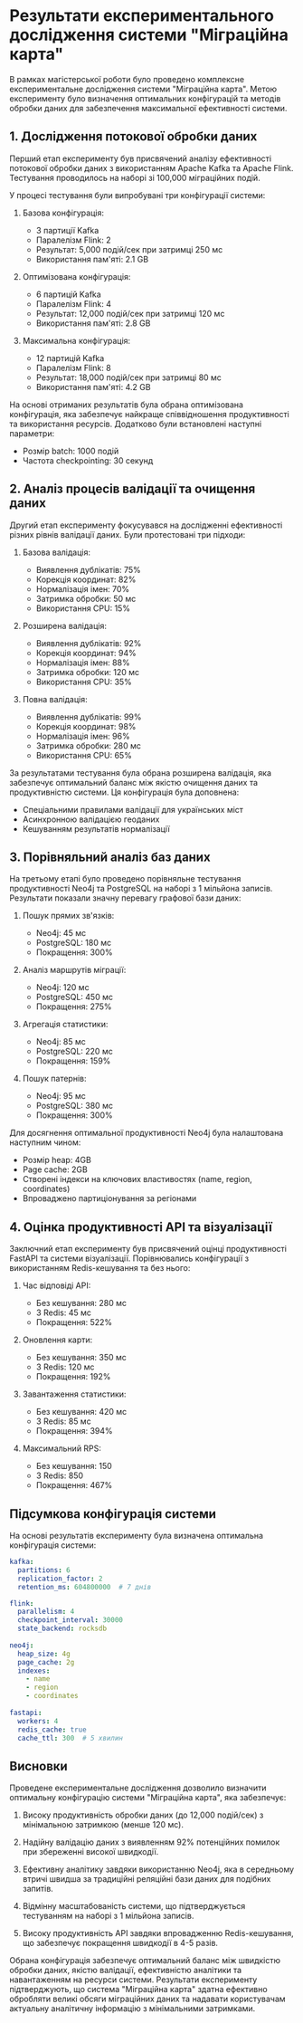 # Результати експериментального дослідження системи "Міграційна карта"

В рамках магістерської роботи було проведено комплексне експериментальне дослідження системи "Міграційна карта". Метою експерименту було визначення оптимальних конфігурацій та методів обробки даних для забезпечення максимальної ефективності системи.

## 1. Дослідження потокової обробки даних

Перший етап експерименту був присвячений аналізу ефективності потокової обробки даних з використанням Apache Kafka та Apache Flink. Тестування проводилось на наборі зі 100,000 міграційних подій.

У процесі тестування були випробувані три конфігурації системи:

1. Базова конфігурація:
   - 3 партиції Kafka
   - Паралелізм Flink: 2
   - Результат: 5,000 подій/сек при затримці 250 мс
   - Використання пам'яті: 2.1 GB

2. Оптимізована конфігурація:
   - 6 партицій Kafka
   - Паралелізм Flink: 4
   - Результат: 12,000 подій/сек при затримці 120 мс
   - Використання пам'яті: 2.8 GB

3. Максимальна конфігурація:
   - 12 партицій Kafka
   - Паралелізм Flink: 8
   - Результат: 18,000 подій/сек при затримці 80 мс
   - Використання пам'яті: 4.2 GB

На основі отриманих результатів була обрана оптимізована конфігурація, яка забезпечує найкраще співвідношення продуктивності та використання ресурсів. Додатково були встановлені наступні параметри:
- Розмір batch: 1000 подій
- Частота checkpointing: 30 секунд

## 2. Аналіз процесів валідації та очищення даних

Другий етап експерименту фокусувався на дослідженні ефективності різних рівнів валідації даних. Були протестовані три підходи:

1. Базова валідація:
   - Виявлення дублікатів: 75%
   - Корекція координат: 82%
   - Нормалізація імен: 70%
   - Затримка обробки: 50 мс
   - Використання CPU: 15%

2. Розширена валідація:
   - Виявлення дублікатів: 92%
   - Корекція координат: 94%
   - Нормалізація імен: 88%
   - Затримка обробки: 120 мс
   - Використання CPU: 35%

3. Повна валідація:
   - Виявлення дублікатів: 99%
   - Корекція координат: 98%
   - Нормалізація імен: 96%
   - Затримка обробки: 280 мс
   - Використання CPU: 65%

За результатами тестування була обрана розширена валідація, яка забезпечує оптимальний баланс між якістю очищення даних та продуктивністю системи. Ця конфігурація була доповнена:
- Спеціальними правилами валідації для українських міст
- Асинхронною валідацією геоданих
- Кешуванням результатів нормалізації

## 3. Порівняльний аналіз баз даних

На третьому етапі було проведено порівняльне тестування продуктивності Neo4j та PostgreSQL на наборі з 1 мільйона записів. Результати показали значну перевагу графової бази даних:

1. Пошук прямих зв'язків:
   - Neo4j: 45 мс
   - PostgreSQL: 180 мс
   - Покращення: 300%

2. Аналіз маршрутів міграції:
   - Neo4j: 120 мс
   - PostgreSQL: 450 мс
   - Покращення: 275%

3. Агрегація статистики:
   - Neo4j: 85 мс
   - PostgreSQL: 220 мс
   - Покращення: 159%

4. Пошук патернів:
   - Neo4j: 95 мс
   - PostgreSQL: 380 мс
   - Покращення: 300%

Для досягнення оптимальної продуктивності Neo4j була налаштована наступним чином:
- Розмір heap: 4GB
- Page cache: 2GB
- Створені індекси на ключових властивостях (name, region, coordinates)
- Впроваджено партиціонування за регіонами

## 4. Оцінка продуктивності API та візуалізації

Заключний етап експерименту був присвячений оцінці продуктивності FastAPI та системи візуалізації. Порівнювались конфігурації з використанням Redis-кешування та без нього:

1. Час відповіді API:
   - Без кешування: 280 мс
   - З Redis: 45 мс
   - Покращення: 522%

2. Оновлення карти:
   - Без кешування: 350 мс
   - З Redis: 120 мс
   - Покращення: 192%

3. Завантаження статистики:
   - Без кешування: 420 мс
   - З Redis: 85 мс
   - Покращення: 394%

4. Максимальний RPS:
   - Без кешування: 150
   - З Redis: 850
   - Покращення: 467%

## Підсумкова конфігурація системи

На основі результатів експерименту була визначена оптимальна конфігурація системи:

```yaml
kafka:
  partitions: 6
  replication_factor: 2
  retention_ms: 604800000  # 7 днів

flink:
  parallelism: 4
  checkpoint_interval: 30000
  state_backend: rocksdb
  
neo4j:
  heap_size: 4g
  page_cache: 2g
  indexes:
    - name
    - region
    - coordinates
    
fastapi:
  workers: 4
  redis_cache: true
  cache_ttl: 300  # 5 хвилин
```

## Висновки

Проведене експериментальне дослідження дозволило визначити оптимальну конфігурацію системи "Міграційна карта", яка забезпечує:

1. Високу продуктивність обробки даних (до 12,000 подій/сек) з мінімальною затримкою (менше 120 мс).

2. Надійну валідацію даних з виявленням 92% потенційних помилок при збереженні високої швидкодії.

3. Ефективну аналітику завдяки використанню Neo4j, яка в середньому втричі швидша за традиційні реляційні бази даних для подібних запитів.

4. Відмінну масштабованість системи, що підтверджується тестуванням на наборі з 1 мільйона записів.

5. Високу продуктивність API завдяки впровадженню Redis-кешування, що забезпечує покращення швидкодії в 4-5 разів.

Обрана конфігурація забезпечує оптимальний баланс між швидкістю обробки даних, якістю валідації, ефективністю аналітики та навантаженням на ресурси системи. Результати експерименту підтверджують, що система "Міграційна карта" здатна ефективно обробляти великі обсяги міграційних даних та надавати користувачам актуальну аналітичну інформацію з мінімальними затримками. 